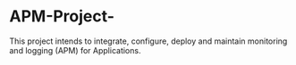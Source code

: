 # APM-Project-
This project intends to integrate, configure, deploy and maintain monitoring and logging (APM) for Applications.
